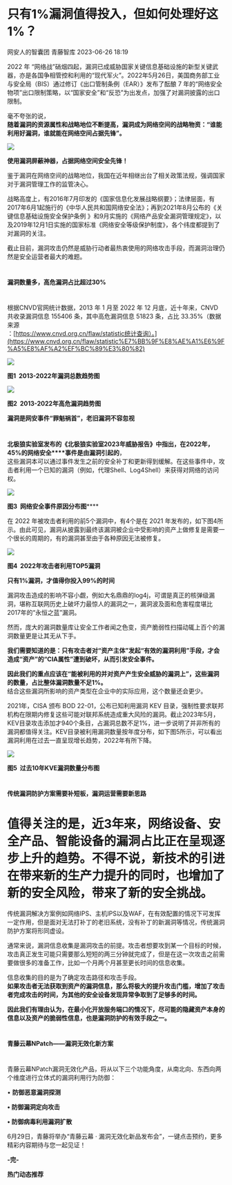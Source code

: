 #  只有1%漏洞值得投入，但如何处理好这1%？   
网安人的智囊团  青藤智库   2023-06-26 18:19  
  
2022 年 “网络战”硝烟四起，漏洞已成威胁国家关键信息基础设施的新型关键武器，亦是各国争相管控和利用的“现代军火”。2022年5月26日，美国商务部工业与安全局（BIS）通过修订《出口管制条例（EAR）》发布了酝酿 7 年的“网络安全物项”出口限制策略，以“国家安全”和“反恐”为出发点，加强了对漏洞披露的出口限制。  
  
  
毫不夸张的说，  
**随着漏洞的资源属性和战略地位不断提高，漏洞成为网络空间的战略物资：****“****谁能利用好漏洞，谁就能在网络空间占据先锋****”****。**  
  
  
![](https://mmbiz.qpic.cn/mmbiz_png/fKibP8KbFpqrq6xU7ytR6tJpTG1ruWBx7lb8qMl5pFicMbfNmpYianB0S0PlKZ5dAMgcaEzxzl2wCKrr81EIFsJTw/640?wx_fmt=png "")  
  
**使用漏洞屏蔽神器，占据网络空间安全先锋！**  
  
  
  
鉴于漏洞在网络空间的战略地位，我国在近年相继出台了相关政策法规，强调国家对于漏洞管理工作的监管决心。  
  
  
战略高度上，有2016年7月印发的《国家信息化发展战略纲要》；法律层面，有2017年6月1起施行的《中华人民共和国网络安全法》；再到2021年8月公布的《关键信息基础设施安全保护条例 》和9月实施的《网络产品安全漏洞管理规定》，以及2019年12月1日实施的国家标准《网络安全等级保护制度》，各个纬度都提到了对漏洞的关注。  
  
  
截止目前，漏洞攻击仍然是威胁行动者最热衷使用的网络攻击手段，而漏洞治理仍然是安全运营者最大的难题。  
#   
  
**漏洞数量多，高危漏洞占比超过30%**  
  
  
#   
  
根据CNVD官网统计数据，2013 年 1 月至 2022 年 12 月底，近十年来，CNVD 共收录漏洞信息 155406 条，其中高危漏洞信息 51823 条，占比 33.35%（数据来源  
：[https://www.cnvd.org.cn/flaw/statistic统计查询）。](https://www.cnvd.org.cn/flaw/statistic%E7%BB%9F%E8%AE%A1%E6%9F%A5%E8%AF%A2%EF%BC%89%E3%80%82)  
  
  
![](https://mmbiz.qpic.cn/mmbiz_png/fKibP8KbFpqrq6xU7ytR6tJpTG1ruWBx7sxEZgFjcrOibCttz3RaaOic6StsqaoxGvcwwSgSneRamiaBvCXMuibGS0A/640?wx_fmt=png "")  
  
**图1  2013-2022年漏洞总数趋势图**  
  
  
![](https://mmbiz.qpic.cn/mmbiz_png/fKibP8KbFpqrq6xU7ytR6tJpTG1ruWBx70JCAasibwxUwHWt8xmslCHJKCZ9QJjnXsiaawVUFcBtTDpC1SMEqMypg/640?wx_fmt=png "")  
  
**图2  2013-2022年高危漏洞趋势图**  
  
  
**漏洞是网安事件“罪魁祸首”，老旧漏洞不容忽视**  
  
  
#   
  
**北极狼实验室发布的《北极狼实验室****2023****年威胁报告》中指出，在****2022****年，45%****的****网络安全****事件是由漏洞引起的**，  
这些漏洞本可以通过事件发生之前的安全补丁和更新得到缓解。在这些事件中，攻击者利用一个已知的漏洞（例如，代理Shell、Log4Shell）来获得对网络的访问权。  
  
![](https://mmbiz.qpic.cn/mmbiz_png/fKibP8KbFpqrq6xU7ytR6tJpTG1ruWBx7j601ZHia8muQ8bcYOlm1e2NhEngqsq1NB7qqamVIEFZicFx7vdglLFSw/640?wx_fmt=png "")  
  
**图3  网络安全事件原因分布图******  
  
  
在 2022 年被攻击者利用的前5个漏洞中，有4个是在 2021 年发布的，如下图4所示。由此可见，漏洞从披露到最终该漏洞被企业中受影响的资产上做修复是需要一个很长的周期的，有的漏洞甚至由于各种原因无法被修复。  
  
![](https://mmbiz.qpic.cn/mmbiz_png/fKibP8KbFpqrq6xU7ytR6tJpTG1ruWBx7GlmPibmSibiavePgogWHicHPK8u4kGnmlBbALrEp9Xic9CaerrLO5ibWSJhA/640?wx_fmt=png "")  
  
**图4  2022年攻击者利用TOP5漏洞**  
  
  
**只有1%漏洞，才值得你投入99%的时间**  
  
  
  
  
漏洞攻击造成的影响不容小觑，例如大名鼎鼎的log4j，可谓是真正的核弹级漏洞，堪称互联网历史上破坏力最惊人的漏洞之一，漏洞波及面和危害程度堪比2017年的“永恒之蓝”漏洞。  
  
  
然而，庞大的漏洞数量库让安全工作者闻之色变，资产脆弱性扫描动辄上百个的漏洞数量更是让其无从下手。  
  
  
**我们需要知道的是：只有攻击者对“资产主体”发起“有效的漏洞利用”手段，才会造成“资产”的“CIA属性”遭到破坏，从而引发安全事件。**  
  
  
**因此我们的重点应该在“能被利用的并对资产产生安全威胁的漏洞上”，这些漏洞的数量，占比整体漏洞数量不足1%。**  
结合这些漏洞所影响的资产类型在企业中的实际应用，这个数量还会更少。  
  
  
2021年，CISA 颁布 BOD 22-01，公布已知利用漏洞 KEV 目录，强制性要求联邦机构在限期内修复这些可能对联邦系统造成重大风险的漏洞。截止2023年5月，KEV目录攻击添加才940个条目，占漏洞总数不足1%，进一步说明了并非所有的漏洞都值得关注。KEV目录被利用漏洞数量按年度分布，如下图5所示，可以看出漏洞利用在过去一直呈现增长趋势，2022年有所下降。  
  
![](https://mmbiz.qpic.cn/mmbiz_png/fKibP8KbFpqrq6xU7ytR6tJpTG1ruWBx7dHp28FdtQDagO5ibrkOklxe0iaxAJE1T2aB8lYdoABQELkAicvAtXQ5ibw/640?wx_fmt=png "")  
  
**图5  过去10年KVE漏洞数量分布图**  
#   
  
**传统漏洞防护方案需要补短板，漏洞运营需要新思路**  
  
  
# 值得关注的是，近3年来，网络设备、安全产品、智能设备的漏洞占比正在呈现逐步上升的趋势。不得不说，新技术的引进在带来新的生产力提升的同时，也增加了新的安全风险，带来了新的安全挑战。  
  
  
传统漏洞解决方案例如网络IPS、主机IPS以及WAF，在有效配置的情况下可发挥一定作用，但是面对无法打补丁的老旧系统，没有补丁的新漏洞等情况，传统漏洞防护方案将形同虚设。  
  
  
通常来说，漏洞信息收集是漏洞攻击的前提。攻击者想要攻到某一个目标的时候，攻击真正发生可能只需要那么短短的两三分钟就完成了，但是在这一次攻击之前需要做很多的准备工作，比如一个月两个月甚至更长时间的信息收集。  
  
  
信息收集的目的是为了确定攻击路径和攻击手段。  
**如果攻击者无法获取到资产的漏洞信息，那么将极大的提升攻击门槛，增加了攻击者完成攻击的时间，为其他的安全设备发现异常争取到了足够多的时间。**  
  
  
**因此我们有理由认为，在最小化开放服务端口的情况下，尽可能的隐藏资产本身的信息以及资产的脆弱性信息，也是漏洞防护的有效手段之一。**  
#   
  
**青藤云幕NPatch——漏洞无效化新方案**  
  
  
#   
  
青藤云幕NPatch漏洞无效化产品，将从以下三个功能角度，从南北向、东西向两个维度进行立体式的漏洞利用行为防御：  
  
  
• **防御恶意漏洞探测**  
  
**• 防御漏洞定向攻击**  
  
**• 防御病毒利用漏洞扩散**  
  
  
6月29日，青藤将举办“青藤云幕 · 漏洞无效化新品发布会”，一键点击预约，更多精彩内容期待与您一起见证！  
  
  
  
  
  
**-完-**  
  
  
**热门动态推荐**  
  
  
  
  
[](http://mp.weixin.qq.com/s?__biz=MzAwNDE4Mzc1NA==&mid=2650844765&idx=1&sn=79417ca56e3c2c90cd5cdc72e09a957f&chksm=80dbcdf8b7ac44eebaf71c96715e544fcd3f9f7cf15e27fe62ea0456e76f97d922a4c2f57cb6&scene=21#wechat_redirect)  
  
[](http://mp.weixin.qq.com/s?__biz=MzAwNDE4Mzc1NA==&mid=2650844814&idx=1&sn=6fe88d005c5f1cf6a95f3d4c0b983487&chksm=80dbcd2bb7ac443d7ed9b9e3695eec15e7c67f9cb93d8f851a78ef8741d01f489567db8a887d&scene=21#wechat_redirect)  
  
[](http://mp.weixin.qq.com/s?__biz=MzAwNDE4Mzc1NA==&mid=2650844825&idx=1&sn=e05569eb0655cf68c2f4939e3dc5f49e&chksm=80dbcd3cb7ac442aa7e327fbe963ed0c01d4a32220d79e47749249d59fed0ea4afe6755654b6&scene=21#wechat_redirect)  
  
  
